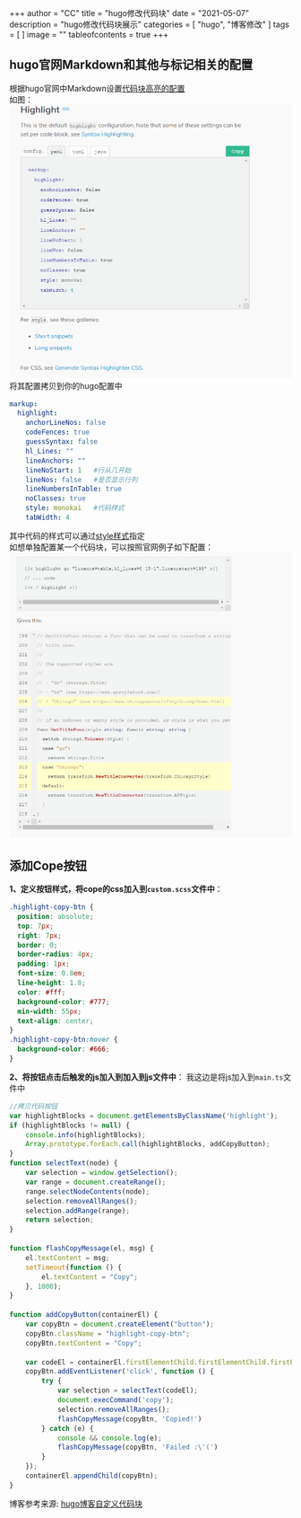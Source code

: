 +++
author = "CC"
title = "hugo修改代码块"
date = "2021-05-07"
description = "hugo修改代码块展示"
categories = [
"hugo",
"博客修改"
]
tags = [
]
image = ""
tableofcontents = true
+++
## hugo官网Markdown和其他与标记相关的配置 ##
根据hugo官网中Markdown设置[代码块高亮的配置](https://gohugo.io/getting-started/configuration-markup/#highlight)\
如图：
![Photo From Hugo](highlight.bmp)
将其配置拷贝到你的hugo配置中
```yaml
markup:
  highlight:
    anchorLineNos: false
    codeFences: true
    guessSyntax: false
    hl_Lines: ""
    lineAnchors: ""
    lineNoStart: 1   #行从几开始
    lineNos: false   #是否显示行列
    lineNumbersInTable: true
    noClasses: true
    style: monokai   #代码样式
    tabWidth: 4
```
其中代码的样式可以通过[style样式](https://xyproto.github.io/splash/docs/all.html)指定\
如想单独配置某一个代码块，可以按照官网例子如下配置：\
![Photo From Hugo](shortcode.bmp)

## 添加Cope按钮 ##
**1、定义按钮样式，将cope的css加入到`custom.scss`文件中**：
```css
.highlight-copy-btn {
  position: absolute;
  top: 7px;
  right: 7px;
  border: 0;
  border-radius: 4px;
  padding: 1px;
  font-size: 0.8em;
  line-height: 1.8;
  color: #fff;
  background-color: #777;
  min-width: 55px;
  text-align: center;
}
.highlight-copy-btn:hover {
  background-color: #666;
}
```
**2、将按钮点击后触发的js加入到加入到js文件中**：
我这边是将js加入到`main.ts`文件中
```js
//拷贝代码按钮
var highlightBlocks = document.getElementsByClassName('highlight');
if (highlightBlocks != null) {
    console.info(highlightBlocks);
    Array.prototype.forEach.call(highlightBlocks, addCopyButton);
}
function selectText(node) {
    var selection = window.getSelection();
    var range = document.createRange();
    range.selectNodeContents(node);
    selection.removeAllRanges();
    selection.addRange(range);
    return selection;
}

function flashCopyMessage(el, msg) {
    el.textContent = msg;
    setTimeout(function () {
        el.textContent = "Copy";
    }, 1000);
}

function addCopyButton(containerEl) {
    var copyBtn = document.createElement("button");
    copyBtn.className = "highlight-copy-btn";
    copyBtn.textContent = "Copy";

    var codeEl = containerEl.firstElementChild.firstElementChild.firstElementChild.firstElementChild.children[1];
    copyBtn.addEventListener('click', function () {
        try {
            var selection = selectText(codeEl);
            document.execCommand('copy');
            selection.removeAllRanges();
            flashCopyMessage(copyBtn, 'Copied!')
        } catch (e) {
            console && console.log(e);
            flashCopyMessage(copyBtn, 'Failed :\'(')
        }
    });
    containerEl.appendChild(copyBtn);
}
```
博客参考来源:
[hugo博客自定义代码块](https://tomtomyoung.gitee.io/post/hugo%E5%8D%9A%E5%AE%A2%E8%87%AA%E5%AE%9A%E4%B9%89%E4%BB%A3%E7%A0%81%E5%9D%97/)